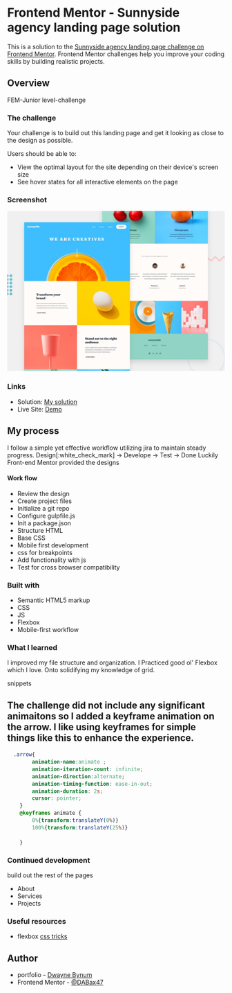 # Frontend Mentor - Sunnyside agency landing page solution

This is a solution to the [Sunnyside agency landing page challenge on Frontend Mentor](https://www.frontendmentor.io/challenges/sunnyside-agency-landing-page-7yVs3B6ef). Frontend Mentor challenges help you improve your coding skills by building realistic projects.



## Overview
FEM-Junior level-challenge
### The challenge
Your challenge is to build out this landing page and get it looking as close to the design as possible.

Users should be able to:

- View the optimal layout for the site depending on their device's screen size
- See hover states for all interactive elements on the page

### Screenshot

![Design preview for the Sunnyside agency landing page coding challenge](./design/desktop-preview.jpg)


### Links

- Solution: [My solution](https://www.frontendmentor.io/solutions/sunny-side-agency-q35t8GwUp)
- Live Site: [Demo](https://dwayne-b.github.io/FEM-sunnysideAgency/)

## My process
I follow a simple yet effective workflow utilizing jira to maintain steady progress.
Design[:white_check_mark] -> Develope -> Test -> Done
Luckily Front-end Mentor provided the designs
#### Work flow

- Review the design 
- Create project files 
- Initialize a git repo
- Configure gulpfile.js
- Init a package.json
- Structure HTML
- Base CSS
- Mobile first development
- css for breakpoints 
- Add functionality with js
- Test for cross browser compatibility

### Built with

- Semantic HTML5 markup
- CSS 
- JS
- Flexbox
- Mobile-first workflow




### What I learned

I improved my file structure and organization.
I Practiced good ol' Flexbox which I love. 
Onto solidifying my knowledge of grid.

snippets

## The challenge did not include any significant animaitons so I added a keyframe animation on the arrow. I like using keyframes for simple things like this to enhance the experience.
```css
  .arrow{
        animation-name:animate ;
        animation-iteration-count: infinite;
        animation-direction:alternate;
        animation-timing-function: ease-in-out;
        animation-duration: 2s;
        cursor: pointer;
    }
    @keyframes animate {
        0%{transform:translateY(0%)}
        100%{transform:translateY(25%)}
        
    }
```


### Continued development

build out the rest of the pages
- About 
- Services 
- Projects


### Useful resources
- flexbox [css tricks](https://css-tricks.com/snippets/css/a-guide-to-flexbox/)



## Author

- portfolio - [Dwayne Bynum](https://dwaynebynumtech.netlify.app/)
- Frontend Mentor - [@DABax47](https://www.frontendmentor.io/profile/DABax47)


